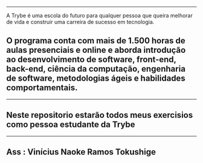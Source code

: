 --------------------------------------------------------------------------------------------------------------------------------------------------------------------------------------------------------
A Trybe é uma escola do futuro para qualquer pessoa que queira melhorar de vida e construir uma carreira de sucesso em tecnologia.

O programa conta com mais de 1.500 horas de aulas presenciais e online e aborda 
introdução ao desenvolvimento de software, front-end, back-end, ciência da computação, engenharia de software, metodologias ágeis e habilidades comportamentais.
--------------------------------------------------------------------------------------------------------------------------------------------------------------------------------------------------------
---------------------------------------------------------------------------------------------------------------------------------------------------------------------------------------------------------
Neste repositorio estarão todos meus exercisios  como pessoa estudante da Trybe 
---------------------------------------------------------------------------------------------------------------------------------------------------------------------------------------------------------
--------------------------------------------------------------------------------------------------------------------------------------------------------------------------------------------------------
Ass : Vinícius Naoke Ramos Tokushige 
--------------------------------------------------------------------------------------------------------------------------------------------------------------------------------------------------------                                                                           

